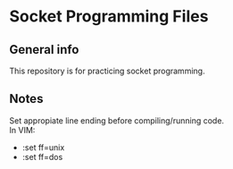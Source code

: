 # Socket Programming Files

## General info
This repository is for practicing socket programming.

## Notes
Set appropiate line ending before compiling/running code. <br /> 
In VIM: <br /> 
- :set ff=unix <br />
- :set ff=dos <br />
